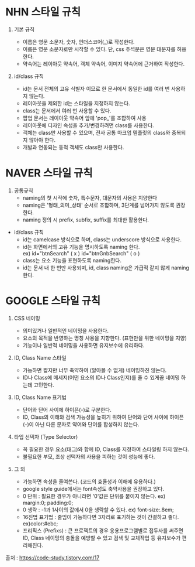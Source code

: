 

# NHN 스타일 규칙
1. 기본 규칙
    * 이름은 영문 소문자, 숫자, 언더스코어(_)로 작성한다.
    * 이름은 영문 소문자로만 시작할 수 있다. 단, css 주석문은 영문 대문자를 허용한다. 
    * 약속어는 레이아웃 약속어, 객체 약속어, 이미지 약속어에 근거하여 작성한다.

2. id/class 규칙
    * id는 문서 전체의 고유 식별자 이므로 한 문서에서 동일한 id를 여러 번 사용하지 않는다.
    * 레이아웃을 제외한 id는 스타일을 지정하지 않는다.
    * class는 문서에서 여러 번 사용할 수 있다.
    * 팝업 문서는 레이아웃 약속어 앞에 'pop_'를 조합하여 사용
    * 레이아웃에 디자인 속성을 추가/변경하려면 class를 사용한다.
    * 객체는 class만 사용할 수 있으며, 전사 공통 마크업 템플릿의 class와 중복되지 않아야 한다.
    * 개발과 연동되는 동적 객체도 class만 사용한다.
     

# NAVER 스타일 규칙
1. 공통규칙
    * naming의 첫 시작에 숫자, 특수문자, 대문자의 사용은 지양한다
    * naming은 '형태_의미_상태' 순서로 조합하며, 3단계를 넘어가지 않도록 권장한다.
    * naming 정의 시 prefix, subfix, suffix를 최대한 활용한다.

* id/class 규칙
    * id는 camelcase 방식으로 하며, class는 underscore 방식으로 사용한다.
    * id는 화면에서의 고유 기능을 명시하도록 naming 한다.<br>
        ex) id="btnSearch" ( x ) id="btnGnbSearch" ( o )
    * class는 요소 기능을 표현하도록 naming한다.
    * id는 문서 내 한 번만 사용되며, id, class naming은 가급적 같지 않게 naming 한다.


# GOOGLE 스타일 규칙
1. CSS 네이밍
    * 의미있거나 일반적인 네이밍을 사용한다.
    * 요소의 목적을 반영하는 명칭 사용을 지향한다. (표현만을 위한 네이밍을 지양)
    * 기능이나 일반적 네이밍을 사용하면 유지보수에 유리하다.
    
2. ID, Class Name 스타일
    * 가능하면 짧지만 너무 축약하여 (알아볼 수 없게) 네이밍하진 않는다.
    * ID나 Class에 메세지(어떤 요소의 ID나 Class인지)를 줄 수 있게끔 네이밍 하는데 고민한다.

3. ID, Class Name 표기법
    * 단어와 단어 사이에 하이픈(-)로 구분한다. 
    * ID, Class의 이해와 검색 가능성을 높히기 위하여 단어와 단어 사이에 하이픈(-)이 아닌 다른 문자로 약어와 단어를 합성하지 않는다.

4. 타입 선택자 (Type Selector)
    * 꼭 필요한 경우 요소(태그)와 함께 ID, Class를 지정하여 스타일링 하지 않는다.
    * 불필요한 부모, 조상 선택자의 사용을 피하는 것이 성능에 좋다.

5. 그 외
    * 가능하면 속성을 줄여쓴다. (코드의 효율성과 이해에 유용하다.)
    * google style guide에서는 font속성도 축약사용을 권장하고 있다.
    * 0 단위 : 필요한 경우가 아니라면 '0'값은 단위를 붙이지 않는다. ex) margin:0; padding:0;
    * 0 생략 : -1과 1사이의 값에서 0을 생략할 수 있다. ex) font-size:.8em;
    * 16진법 표기법 : 줄임이 가능하다면 3자리로 표기하는 것이 간결하고 좋다. ex)color:#ebc;
    * 프리픽스 (Prefixs) : 큰 프로젝트의 경우 응용프로그램별로 접두사를 써주면 ID, Class 네이밍의 충돌을 예방할 수 있고 검색 및 교체작업 등 유지보수가 편리해진다. 




출처 : https://code-study.tistory.com/17